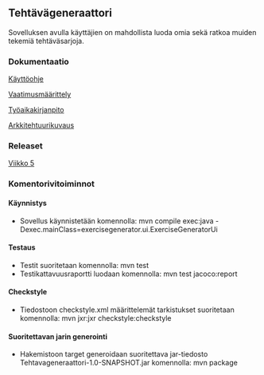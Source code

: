 ## Tehtävägeneraattori

Sovelluksen avulla käyttäjien on mahdollista luoda omia sekä ratkoa muiden tekemiä tehtäväsarjoja.


### Dokumentaatio

[Käyttöohje](https://github.com/nettivastaava/ot-harjoitustyo/blob/master/Tehtavageneraattori/dokumentaatio/kayttoohje.md)

[Vaatimusmäärittely](https://github.com/nettivastaava/ot-harjoitustyo/blob/master/Tehtavageneraattori/dokumentaatio/vaatimusmaarittely.md)

[Työaikakirjanpito](https://github.com/nettivastaava/ot-harjoitustyo/blob/master/Tehtavageneraattori/dokumentaatio/tuntikirjanpito.md)

[Arkkitehtuurikuvaus](https://github.com/nettivastaava/ot-harjoitustyo/blob/master/Tehtavageneraattori/dokumentaatio/arkkitehtuuri.md)

### Releaset

[Viikko 5](https://github.com/nettivastaava/ot-harjoitustyo/releases/tag/viikko5)

### Komentorivitoiminnot

#### Käynnistys
- Sovellus käynnistetään komennolla: mvn compile exec:java -Dexec.mainClass=exercisegenerator.ui.ExerciseGeneratorUi

#### Testaus
- Testit suoritetaan komennolla: mvn test
- Testikattavuusraportti luodaan komennolla: mvn test jacoco:report
  
#### Checkstyle
- Tiedostoon checkstyle.xml määrittelemät tarkistukset suoritetaan komennolla: mvn jxr:jxr checkstyle:checkstyle

#### Suoritettavan jarin generointi
- Hakemistoon target generoidaan suoritettava jar-tiedosto Tehtavageneraattori-1.0-SNAPSHOT.jar komennolla: mvn package


